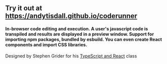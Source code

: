 ## Try it out at <https://andytisdall.github.io/coderunner>

#### In-browser code editing and execution. A user's javascript code is transpiled and results are displayed in a preview window. Support for importing npm packages, bundled by esbuild. You can even create React components and import CSS libraries.

Designed by Stephen Grider for his [TypeScript and React](https://www.udemy.com/course/react-and-typescript-build-a-portfolio-project/) class
